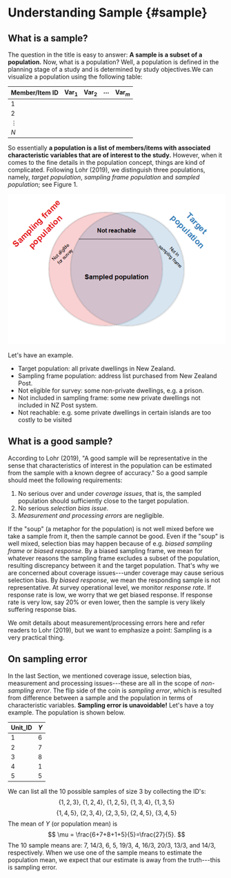 # Understanding Sample {#sample}

## What is a sample?

The question in the title is easy to answer: **A sample is a subset of a population.** Now, what is a population? Well, a population is defined in the planning stage of a study and is determined by study objectives.We can visualize a population using the following table:

Member/Item ID | Var$_1$ | Var$_2$ | $\cdots$ | Var$_m$
:---------|:-------|:-------|:----------|:-------
 1        |        |        |           |
 2        |        |        |           |
 $\vdots$ |        |        |           |
 $N$      |        |        |           |

So essentially **a population is a list of members/items with associated characteristic variables that are of interest to the study.** However, when it comes to the fine details in the population concept, things are kind of complicated. Following Lohr (2019), we distinguish three populations, namely, *target population*, *sampling frame population* and *sampled population*; see Figure 1.

![Figure 1: Three-population diagram. (Created by using R with some code borrowed from Peter Ellis, http://freerangestats.info/blog/2015/08/30/starting-in-datascience)](./figs/population_diagram.png) 

Let's have an example.

- Target population: all private dwellings in New Zealand.
- Sampling frame population: address list purchased from New Zealand Post.
- Not eligible for survey: some non-private dwellings, e.g. a prison.
- Not included in sampling frame: some new private dwellings not included in NZ Post system.
- Not reachable: e.g. some private dwellings in certain islands are too costly to be visited


## What is a good sample?

According to Lohr (2019), "A good sample will be representative in the sense that characteristics of interest in the population can be estimated from the sample with a known degree of accuracy." So a good sample should meet the following requirements:

1. No serious over and under *coverage issues*, that is, the sampled population should sufficiently close to the target population.
1. No serious *selection bias issue*.
1. *Measurement and processing errors* are negligible. 

If the "soup" (a metaphor for the population) is not well mixed before we take a sample from it, then the sample cannot be good. Even if the "soup" is well mixed, selection bias may happen because of e.g. *biased sampling frame* or *biased response*. By a biased sampling frame, we mean for whatever reasons the sampling frame excludes a subset of the population, resulting discrepancy between it and the target population. That's why we are concerned about coverage issues---under coverage may cause serious selection bias. By *biased response*, we mean the responding sample is not representative. At survey operational level, we monitor *response rate*. If response rate is low, we worry that we get biased response. If response rate is very low, say 20% or even lower, then the sample is very likely suffering response bias.

We omit details about measurement/processing errors here and refer readers to Lohr (2019), but we want to emphasize a point: Sampling is a very practical thing.


## On sampling error

In the last Section, we mentioned coverage issue, selection bias, measurement and processing issues---these are all in the scope of *non-sampling error*. The flip side of the coin is *sampling error*, which is resulted from difference between a sample and the population in terms of characteristic variables. **Sampling error is unavoidable!** Let's have a toy example. The population is shown below.

Unit_ID | $Y$
:-------| :------
  1| 6
  2| 7
  3| 8
  4| 1
  5| 5
  
We can list all the 10 possible samples of size 3 by collecting the ID's:
$$
\{1, 2, 3\}, \ \{1, 2, 4\}, \ \{1, 2, 5\}, \ \{1, 3, 4\}, \ \{1, 3, 5\}
$$
$$
\{1, 4, 5\}, \ \{2, 3, 4\}, \ \{2, 3, 5\}, \ \{2, 4, 5\}, \ \{3, 4, 5\}
$$
The mean of $Y$ (or population mean) is
$$
\mu = \frac{6+7+8+1+5}{5}=\frac{27}{5}.
$$
The 10 sample means are: 7, 14/3, 6, 5, 19/3, 4, 16/3, 20/3, 13/3, and 14/3, respectively. When we use one of the sample means to estimate the population mean, we expect that our estimate is away from the truth---this is sampling error. 
